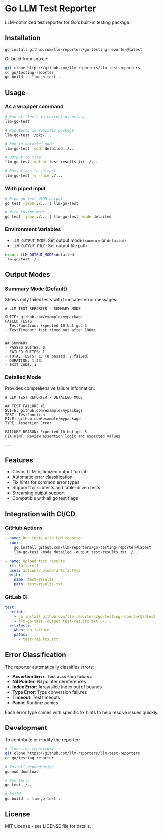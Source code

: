 # Go LLM Test Reporter

LLM-optimized test reporter for Go's built-in testing package.

## Installation

```bash
go install github.com/llm-reporters/go-testing-reporter@latest
```

Or build from source:

```bash
git clone https://github.com/llm-reporters/llm-test-reporters
cd go/testing-reporter
go build -o llm-go-test .
```

## Usage

### As a wrapper command

```bash
# Run all tests in current directory
llm-go-test

# Run tests in specific package
llm-go-test ./pkg/...

# Run in detailed mode
llm-go-test -mode detailed ./...

# Output to file
llm-go-test -output test-results.txt ./...

# Pass flags to go test
llm-go-test -v -race ./...
```

### With piped input

```bash
# Pipe go test JSON output
go test -json ./... | llm-go-test

# With custom mode
go test -json ./... | llm-go-test -mode detailed
```

### Environment Variables

- `LLM_OUTPUT_MODE`: Set output mode (`summary` or `detailed`)
- `LLM_OUTPUT_FILE`: Set output file path

```bash
export LLM_OUTPUT_MODE=detailed
llm-go-test ./...
```

## Output Modes

### Summary Mode (Default)

Shows only failed tests with truncated error messages:

```
# LLM TEST REPORTER - SUMMARY MODE

SUITE: github.com/example/mypackage
FAILED TESTS:
- TestFunction: Expected 10 but got 5
- TestTimeout: test timed out after 100ms

---
## SUMMARY
- PASSED SUITES: 0
- FAILED SUITES: 1
- TOTAL TESTS: 10 (8 passed, 2 failed)
- DURATION: 1.23s
- EXIT CODE: 1
```

### Detailed Mode

Provides comprehensive failure information:

```
# LLM TEST REPORTER - DETAILED MODE

## TEST FAILURE #1
SUITE: github.com/example/mypackage
TEST: TestFunction
FILE: github.com/example/mypackage
TYPE: Assertion Error

FAILURE REASON: Expected 10 but got 5
FIX HINT: Review assertion logic and expected values

---
```

## Features

- Clean, LLM-optimized output format
- Automatic error classification
- Fix hints for common error types
- Support for subtests and table-driven tests
- Streaming output support
- Compatible with all go test flags

## Integration with CI/CD

### GitHub Actions

```yaml
- name: Run tests with LLM reporter
  run: |
    go install github.com/llm-reporters/go-testing-reporter@latest
    llm-go-test -mode detailed -output test-results.txt ./...
    
- name: Upload test results
  if: failure()
  uses: actions/upload-artifact@v3
  with:
    name: test-results
    path: test-results.txt
```

### GitLab CI

```yaml
test:
  script:
    - go install github.com/llm-reporters/go-testing-reporter@latest
    - llm-go-test -output test-results.txt ./...
  artifacts:
    when: on_failure
    paths:
      - test-results.txt
```

## Error Classification

The reporter automatically classifies errors:

- **Assertion Error**: Test assertion failures
- **Nil Pointer**: Nil pointer dereferences
- **Index Error**: Array/slice index out of bounds
- **Type Error**: Type conversion failures
- **Timeout**: Test timeouts
- **Panic**: Runtime panics

Each error type comes with specific fix hints to help resolve issues quickly.

## Development

To contribute or modify the reporter:

```bash
# Clone the repository
git clone https://github.com/llm-reporters/llm-test-reporters
cd go/testing-reporter

# Install dependencies
go mod download

# Run tests
go test ./...

# Build
go build -o llm-go-test .
```

## License

MIT License - see LICENSE file for details.